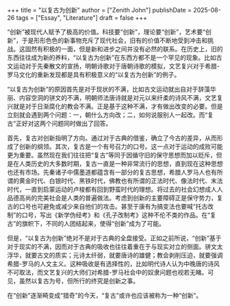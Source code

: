 +++
title = "以复古为创新"
author = ["Zenith John"]
publishDate = 2025-08-26
tags = ["Essay", "Literature"]
draft = false
+++

“创新”被现代人赋予了极高的价值。科技要“创新”，理论要“创新”，艺术要“创新”，于是形形色色的新事物充斥了现代社会，旧有的价值不断地受到冲击和挑战。这固然有积极的一面，但是新和进步之间并没有必然的联系。在历史上，旧的东西往往成为新的养料，“以复古为创新”在东西方都不是一个罕见的现象。比如古文运动对于先秦散文的宣扬，明朝诗歌对于唐朝诗歌的模拟，文艺复兴对于希腊-罗马文化的重新发现都是具有积极意义的“以复古为创新”的例子。

“以复古为创新”的原因首先是对于现状的不满，比如古文运动就出自对于辞藻华丽、内容空洞的骈文的不满，明朝师法唐诗就是对元以来纤柔的诗风不满，文艺复兴就是对于日渐腐化的教会不满。正是基于这种不满，才有做出改变的必要。但是立刻就会遇到两个问题：一，朝什么方向改；二，如何说服别人一起改。而“复古”正好对这两个问题同时做出了回答。

首先，复古对创新指明了方向。通过对于古典的借鉴，确立了今古的差异，从而形成了创新的纲领。其次，复古是一个有号召力的口号。这一点对于运动的成败可能更为重要。虽然现在我们往往把“复古”等同于因循守旧的保守思想而加以贬斥，但是在人类历史的大多数时期，复古一直是一种非常流行的思想，直到现在这种思想也还有市场。先秦诸子中儒墨道都蕴含有一部分的复古思想，希腊人罗马人也有所谓的黄金时代、白银时代、黑铁时代，佛教也有所谓的正法时代、像法时代、末法时代，一直到启蒙运动的卢梭都有回到野蛮时代的理想。将过去的社会幻想成人人品德高尚的完美社会是人类的普遍做法。考虑到创新的主要障碍正是保守势力，复古的口号也可避免或减少来自他们的攻击。甚至于康有为搞变法也要喊“托古改制”的口号，写出《新学伪经考》和《孔子改制考》这种不伦不类的作品。在“复古”的旗帜下，不同的人团结起来，使得“创新”成为了可能。

但是，“以复古为创新”绝对不是对于古典的全盘接受。正如之前所说，“创新”基于对于现实的不满，因而对于古典的吸收也往往着重在于与现实对立的侧面。骈文太浮华，就要古文的质实；元诗太纤弱，就要唐诗的雄健；教会剥削压迫，就要强调希腊-罗马的人文主义。这种吸收是有选择性的，比如明代诗人认为中晚唐的诗风不可取法，而文艺复兴的大师们对希腊-罗马社会中的奴隶问题也视若无睹。可见，虽然以复古为号，但所行的终究是创新之事。

在“创新”逐渐畸变成“猎奇”的今天，“复古”或许也应该被称为一种“创新”。
